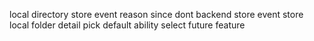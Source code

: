 local directory store event reason since dont backend store event store local folder detail pick default ability select future feature